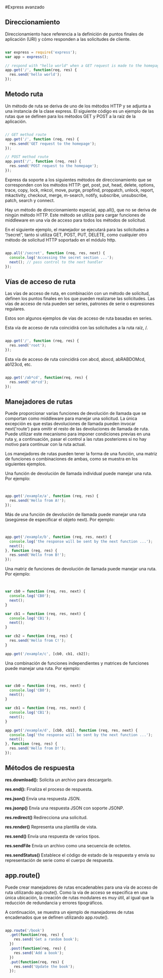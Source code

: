 #Express avanzado

## Direccionamiento

Direccionamiento hace referencia a la definición de puntos finales de aplicación (URI) y cómo responden a las solicitudes de cliente.

```javascript

var express = require('express');
var app = express();

// respond with "hello world" when a GET request is made to the homepage
app.get('/', function(req, res) {
  res.send('hello world');
});


```

## Metodo ruta

Un método de ruta se deriva de uno de los métodos HTTP y se adjunta a una instancia de la clase express.
El siguiente código es un ejemplo de las rutas que se definen para los métodos GET y POST a la raíz de la aplicación.

```javascript

// GET method route
app.get('/', function (req, res) {
  res.send('GET request to the homepage');
});

// POST method route
app.post('/', function (req, res) {
  res.send('POST request to the homepage');
});


```

Express da soporte a los siguientes métodos de direccionamiento que se corresponden con los métodos HTTP: get, post, put, head, delete, options, trace, copy, lock, mkcol, move, purge, propfind, proppatch, unlock, report, mkactivity, checkout, merge, m-search, notify,  subscribe, unsubscribe, patch, search y connect.

Hay un método de direccionamiento especial, app.all(), que no se deriva de ningún método HTTP. Este método se utiliza para cargar funciones de middleware en una vía de acceso para todos los métodos de solicitud.

En el siguiente ejemplo, el manejador se ejecutará para las solicitudes a “/secret”, tanto si utiliza GET, POST, PUT, DELETE, como cualquier otro método de solicitud HTTP soportado en el módulo http.

```javascript

app.all('/secret', function (req, res, next) {
  console.log('Accessing the secret section ...');
  next(); // pass control to the next handler
});


```

## Vías de acceso de ruta

Las vías de acceso de ruta, en combinación con un método de solicitud, definen los puntos finales en los que pueden realizarse las solicitudes. Las vías de acceso de ruta pueden ser series, patrones de serie o expresiones regulares.

Estos son algunos ejemplos de vías de acceso de ruta basadas en series.

Esta vía de acceso de ruta coincidirá con las solicitudes a la ruta raíz, /.


```javascript

app.get('/', function (req, res) {
  res.send('root');
});


```

Esta vía de acceso de ruta coincidirá con abcd, abxcd, abRABDOMcd, ab123cd, etc.


```javascript

app.get('/ab*cd', function(req, res) {
  res.send('ab*cd');
});


```

## Manejadores de rutas

Puede proporcionar varias funciones de devolución de llamada que se comportan como middleware para manejar una solicitud. La única excepción es que estas devoluciones de llamada pueden invocar next('route') para omitir el resto de las devoluciones de llamada de ruta. Puede utilizar este mecanismo para imponer condiciones previas en una ruta y, a continuación, pasar el control a las rutas posteriores si no hay motivo para continuar con la ruta actual.

Los manejadores de rutas pueden tener la forma de una función, una matriz de funciones o combinaciones de ambas, como se muestra en los siguientes ejemplos.

Una función de devolución de llamada individual puede manejar una ruta. Por ejemplo:

```javascript


app.get('/example/a', function (req, res) {
  res.send('Hello from A!');
});


```

Más de una función de devolución de llamada puede manejar una ruta (asegúrese de especificar el objeto next). Por ejemplo:
```javascript


app.get('/example/b', function (req, res, next) {
  console.log('the response will be sent by the next function ...');
  next();
}, function (req, res) {
  res.send('Hello from B!');
});


```

Una matriz de funciones de devolución de llamada puede manejar una ruta. Por ejemplo:

```javascript


var cb0 = function (req, res, next) {
  console.log('CB0');
  next();
}

var cb1 = function (req, res, next) {
  console.log('CB1');
  next();
}

var cb2 = function (req, res) {
  res.send('Hello from C!');
}

app.get('/example/c', [cb0, cb1, cb2]);

```

Una combinación de funciones independientes y matrices de funciones puede manejar una ruta. Por ejemplo:


```javascript


var cb0 = function (req, res, next) {
  console.log('CB0');
  next();
}

var cb1 = function (req, res, next) {
  console.log('CB1');
  next();
}

app.get('/example/d', [cb0, cb1], function (req, res, next) {
  console.log('the response will be sent by the next function ...');
  next();
}, function (req, res) {
  res.send('Hello from D!');
});


```

## Métodos de respuesta

**res.download():** Solicita un archivo para descargarlo.

**res.end():** Finaliza el proceso de respuesta.

**res.json()** Envía una respuesta JSON.

**res.jsonp()** Envía una respuesta JSON con soporte JSONP.

**res.redirect()** Redirecciona una solicitud.

**res.render()** Representa una plantilla de vista.

**res.send()** Envía una respuesta de varios tipos.

**res.sendFile** Envía un archivo como una secuencia de octetos.

**res.sendStatus()** Establece el código de estado de la respuesta y envía su representación de serie como el cuerpo de respuesta.

## app.route()

Puede crear manejadores de rutas encadenables para una vía de acceso de ruta utilizando app.route(). Como la vía de acceso se especifica en una única ubicación, la creación de rutas modulares es muy útil, al igual que la reducción de redundancia y errores tipográficos.

A continuación, se muestra un ejemplo de manejadores de rutas encadenados que se definen utilizando app.route().


```javascript

app.route('/book')
  .get(function(req, res) {
    res.send('Get a random book');
  })
  .post(function(req, res) {
    res.send('Add a book');
  })
  .put(function(req, res) {
    res.send('Update the book');
  });


```
